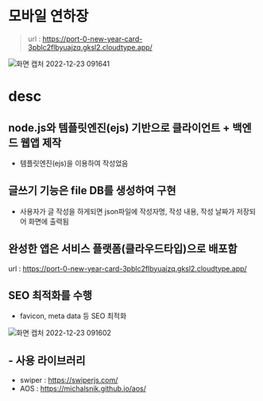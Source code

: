 # 모바일 연하장
> url : https://port-0-new-year-card-3pblc2flbyuajzq.gksl2.cloudtype.app/

![화면 캡처 2022-12-23 091641](https://user-images.githubusercontent.com/103430498/209246496-bd7b26ef-8233-4ee7-9e34-a9119ba9dae6.png)


# desc


##  node.js와 템플릿엔진(ejs) 기반으로 클라이언트 + 백엔드 웹앱 제작

- 템플릿엔진(ejs)을 이용하여 작성었음 

##  글쓰기 기능은 file DB를 생성하여 구현

- 사용자가 글 작성을 하게되면 json파일에 작성자명, 작성 내용, 작성 날짜가 저장되어 화면에 출력됨 

##  완성한 앱은 서비스 플랫폼(클라우드타입)으로 배포함

url : https://port-0-new-year-card-3pblc2flbyuajzq.gksl2.cloudtype.app/ 


##  SEO 최적화를 수행

- favicon, meta data 등 SEO 최적화

![화면 캡처 2022-12-23 091602](https://user-images.githubusercontent.com/103430498/209246429-cdc57526-375b-4725-aba3-990fa07a81f5.png)

## - 사용 라이브러리

- swiper : https://swiperjs.com/
- AOS : https://michalsnik.github.io/aos/

